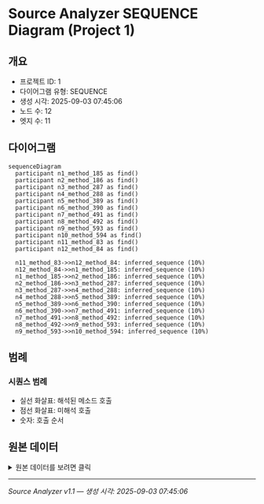 # Source Analyzer SEQUENCE Diagram (Project 1)

## 개요
- 프로젝트 ID: 1
- 다이어그램 유형: SEQUENCE
- 생성 시각: 2025-09-03 07:45:06
- 노드 수: 12
- 엣지 수: 11

## 다이어그램

```mermaid
sequenceDiagram
  participant n1_method_185 as find()
  participant n2_method_186 as find()
  participant n3_method_287 as find()
  participant n4_method_288 as find()
  participant n5_method_389 as find()
  participant n6_method_390 as find()
  participant n7_method_491 as find()
  participant n8_method_492 as find()
  participant n9_method_593 as find()
  participant n10_method_594 as find()
  participant n11_method_83 as find()
  participant n12_method_84 as find()

  n11_method_83->>n12_method_84: inferred_sequence (10%)
  n12_method_84->>n1_method_185: inferred_sequence (10%)
  n1_method_185->>n2_method_186: inferred_sequence (10%)
  n2_method_186->>n3_method_287: inferred_sequence (10%)
  n3_method_287->>n4_method_288: inferred_sequence (10%)
  n4_method_288->>n5_method_389: inferred_sequence (10%)
  n5_method_389->>n6_method_390: inferred_sequence (10%)
  n6_method_390->>n7_method_491: inferred_sequence (10%)
  n7_method_491->>n8_method_492: inferred_sequence (10%)
  n8_method_492->>n9_method_593: inferred_sequence (10%)
  n9_method_593->>n10_method_594: inferred_sequence (10%)
```

## 범례

### 시퀀스 범례
- 실선 화살표: 해석된 메소드 호출
- 점선 화살표: 미해석 호출
- 숫자: 호출 순서

## 원본 데이터

<details>
<summary>원본 데이터를 보려면 클릭</summary>

노드 목록 (12)
```json
  method:83: find() (method)
  method:84: find() (method)
  method:185: find() (method)
  method:186: find() (method)
  method:287: find() (method)
  method:288: find() (method)
  method:389: find() (method)
  method:390: find() (method)
  method:491: find() (method)
  method:492: find() (method)
  method:593: find() (method)
  method:594: find() (method)
```

엣지 목록 (11)
```json
  method:83 -> method:84 (inferred_sequence)
  method:84 -> method:185 (inferred_sequence)
  method:185 -> method:186 (inferred_sequence)
  method:186 -> method:287 (inferred_sequence)
  method:287 -> method:288 (inferred_sequence)
  method:288 -> method:389 (inferred_sequence)
  method:389 -> method:390 (inferred_sequence)
  method:390 -> method:491 (inferred_sequence)
  method:491 -> method:492 (inferred_sequence)
  method:492 -> method:593 (inferred_sequence)
  method:593 -> method:594 (inferred_sequence)
```

</details>

---
*Source Analyzer v1.1 — 생성 시각: 2025-09-03 07:45:06*